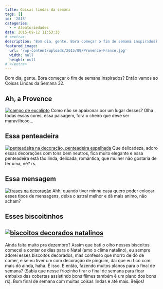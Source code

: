 ```yaml
---
title: Coisas lindas da semana
tags: []
id: '2813'
categories:
  - - Aleatoriedades
date: 2015-09-12 11:53:33
# <extra>
description: 'Bom dia, gente. Bora começar o fim de semana inspirados? Então vamos ao Coisas Lindas da Semana 32. Ah, a Provence Como não se apaixonar por um lugar desses? Olha todas essas cores, essa paisagem, fora o cheiro que deve ser maravilhoso&#8230; Essa penteadeira Que delicadeza, adoro essas decorações com tons bem neutros, fica muito elegante e essa penteadeira está tão linda, delicada, romântica, que mulher não gostaria de ter uma, né? rs. Essa mensagem Ahh, quando tiver minha casa quero poder colocar esses tipos de mensagens, deixa o astral melhor e dá mais animo, não acham? Esses biscoitinhos Ainda falta muito pra dezembro? Assim que bati o olho nesses biscoitos comecei a contar os dias para o Natal (amo o clima natalino), eu sempre adorei esses biscoitos decorados, mas confesso que morro de dó de comer, e se eu &hellip;'
featured_image: 
  url: '/wp-content/uploads/2015/09/Provence-France.jpg'
  width: null
  height: null
# </extra>
---
```


Bom dia, gente. Bora começar o fim de semana inspirados? Então vamos ao Coisas Lindas da Semana 32.

## Ah, a Provence

[![campo de eucalipto ](/wp-content/uploads/2015/09/Provence-France.jpg)](/wp-content/uploads/2015/09/Provence-France.jpg) Como não se apaixonar por um lugar desses? Olha todas essas cores, essa paisagem, fora o cheiro que deve ser maravilhoso...

## Essa penteadeira

[![penteadeira na decoração, penteadeira espelhada](/wp-content/uploads/2015/09/penteadeira-decoração-624x1024.jpg)](/wp-content/uploads/2015/09/penteadeira-decoração.jpg) Que delicadeza, adoro essas decorações com tons bem neutros, fica muito elegante e essa penteadeira está tão linda, delicada, romântica, que mulher não gostaria de ter uma, né? rs.

## Essa mensagem

[![frases na decoração](/wp-content/uploads/2015/09/frases-decoração-683x1024.jpg)](/wp-content/uploads/2015/09/frases-decoração.jpg) Ahh, quando tiver minha casa quero poder colocar esses tipos de mensagens, deixa o astral melhor e dá mais animo, não acham?

## Esses biscoitinhos

## [![biscoitos decorados natalinos ](/wp-content/uploads/2015/09/biscoitos-natalinos-decorados-683x1024.jpg)](/wp-content/uploads/2015/09/biscoitos-natalinos-decorados.jpg)

Ainda falta muito pra dezembro? Assim que bati o olho nesses biscoitos comecei a contar os dias para o Natal (amo o clima natalino), eu sempre adorei esses biscoitos decorados, mas confesso que morro de dó de comer, e se eu tiver um com decoração de pinguim, daí que eu fico com mais dó ainda, haha. É isso. E então, fazendo muitos planos para o final de semana? (Sabia que nesse friozinho tirar o final de semana para ficar embaixo das cobertas assistindo bons filmes também é um plano dos bons rs). Bom final de semana com muitas coisas lindas e até mais. Beijos!
